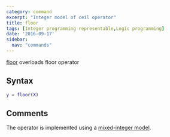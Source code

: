 ```yaml
---
category: command
excerpt: "Integer model of ceil operator"
title: floor
tags: [Integer programming representable,Logic programming]
date: '2016-09-17'
sidebar:
  nav: "commands"
---
```


[floor](/command/floor) overloads floor operator

## Syntax

````matlab
y = floor(X)
````

## Comments

The operator is implemented using a [mixed-integer model](/tutorial/nonlinearoperatorsmixedinteger).
